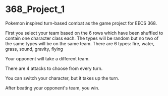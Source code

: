 # 368_Project_1
Pokemon inspired turn-based combat as the game project for EECS 368.

First you select your team based on the 6 rows which have been shuffled to contain one character class each.
The types will be random but no two of the same types will be on the same team.
There are 6 types: fire, water, grass, sound, gravity, flying

Your opponent will take a different team.

There are 4 attacks to choose from every turn.

You can switch your character, but it takes up the turn.

After beating your opponent's team, you win.

